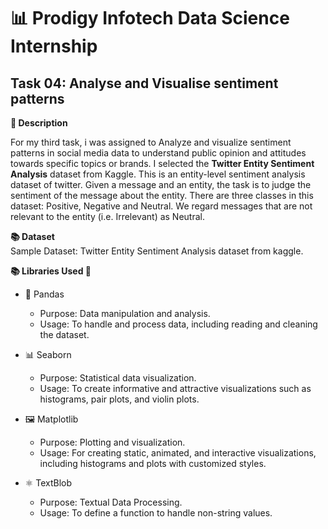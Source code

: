 # 📊 Prodigy Infotech Data Science Internship

## Task 04: Analyse and Visualise sentiment patterns

**📄 Description**

  For my third task, i was assigned to Analyze and visualize sentiment patterns in social media data to understand public opinion and attitudes towards specific topics or brands. I selected the **Twitter Entity Sentiment Analysis** dataset from Kaggle.
  This is an entity-level sentiment analysis dataset of twitter. Given a message and an entity, the task is to judge the sentiment of the message about the entity. There are three classes in this dataset: Positive, Negative and Neutral. We regard messages
  that are not relevant to the entity (i.e. Irrelevant) as Neutral.
  
**📚 Dataset**  
  Sample Dataset: Twitter Entity Sentiment Analysis dataset from kaggle.

**📚 Libraries Used 🔧**  
- 🐍 Pandas
  - Purpose: Data manipulation and analysis.
  - Usage: To handle and process data, including reading and cleaning the dataset.

- 📊 Seaborn
  - Purpose: Statistical data visualization.
  - Usage: To create informative and attractive visualizations such as histograms, pair plots, and violin plots.

- 🖼️ Matplotlib
  - Purpose: Plotting and visualization.
  - Usage: For creating static, animated, and interactive visualizations, including histograms and plots with customized styles.

- ⚛️ TextBlob
  - Purpose: Textual Data Processing.
  - Usage: To define a function to handle non-string values.
